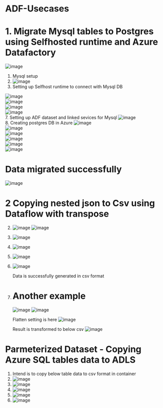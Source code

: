 # ADF-Usecases
 # 1. Migrate Mysql tables to Postgres using Selfhosted runtime and Azure Datafactory
![image](https://github.com/user-attachments/assets/64a64ad0-74a2-484d-b560-e86b7aebdc3c)
1. Mysql setup
2. ![image](https://github.com/user-attachments/assets/8e922356-0c49-4094-8995-b764b9084e27)
3. Setting up Selfhost runtime to connect with Mysql DB
     
 ![image](https://github.com/user-attachments/assets/4802cc06-e706-4e7d-b9c6-c5beeff993e3)  
![image](https://github.com/user-attachments/assets/e3ee2e76-2777-4393-b037-9cbef8b7d4db)  
 ![image](https://github.com/user-attachments/assets/f4ad9e2b-7e8e-479e-ad9d-cd98d676c1d4)  
 ![image](https://github.com/user-attachments/assets/0579df81-6576-48df-978d-e59d7d6632f7)    
7. Setting up ADF dataset and linked sevices for Mysql  ![image](https://github.com/user-attachments/assets/cb9615e7-ac62-461b-8ef3-bb77154179f7)  
8. Creating postgres DB in Azure  ![image](https://github.com/user-attachments/assets/672f577e-d213-445e-bb43-e1fc85985ac2)  
 ![image](https://github.com/user-attachments/assets/1bd38d33-260a-4039-8b59-0779189bd523)  
 ![image](https://github.com/user-attachments/assets/aa3bbcc3-382a-41cd-b0d9-173ed0c5e460)  
 ![image](https://github.com/user-attachments/assets/fbd656a8-d588-482b-a00b-bb41c4050513)  
 ![image](https://github.com/user-attachments/assets/8809e737-1fe1-40fe-b4c3-e704ab72ee97)  
 ![image](https://github.com/user-attachments/assets/ae6009f8-21c7-4505-8202-0f05472612d6)  
# Data migrated successfully
 ![image](https://github.com/user-attachments/assets/afbdd004-a686-4e7c-8206-709937aa8e21)  

# 2  Copying nested json to Csv using Dataflow with transpose

2. ![image](https://github.com/user-attachments/assets/1bc9c630-408a-4de1-b4c5-6e35ff51b979)  ![image](https://github.com/user-attachments/assets/23a2a2cc-f6fb-4eb3-91fd-c10fe8cdbf1c)

3. ![image](https://github.com/user-attachments/assets/dbe7a196-47ce-4e1c-a83a-94e4c67b3c85)
4. ![image](https://github.com/user-attachments/assets/6bc287d6-3abc-4737-96aa-bfa2b704223e)
5. ![image](https://github.com/user-attachments/assets/60430fb7-ad7e-45ee-aa3a-d9dfa8a45f82)
6. ![image](https://github.com/user-attachments/assets/26833a58-cab9-425c-9c1c-a45f6b781ef1)

   Data is successfully generated in csv format

7. # Another example

   ![image](https://github.com/user-attachments/assets/c249bcb0-b4c7-46de-a7c8-b7436e44e123)
   ![image](https://github.com/user-attachments/assets/35ba6099-d7f2-4d32-9174-9cf3c7f86ec8)

   Flatten setting is here  ![image](https://github.com/user-attachments/assets/fb34a50c-1d7b-4309-bbce-7e78fff716b8)

   Result is transformed to below csv
   ![image](https://github.com/user-attachments/assets/7703798d-1949-46ee-8b49-b76d5f6e35ee)


# Parmeterized Dataset - Copying Azure SQL tables data to ADLS


1. Intend is to copy below table data to csv format in container
2. ![image](https://github.com/user-attachments/assets/f627c901-7453-424d-ae10-1f9e84845078)
3. ![image](https://github.com/user-attachments/assets/c0fae2de-29d0-4d07-84bd-0a598ee6a2d6)
4. ![image](https://github.com/user-attachments/assets/abb063e7-b57c-4c02-8263-d537ae48267c)
5. ![image](https://github.com/user-attachments/assets/43765663-ef57-4079-aa07-de478a5d478a)
6. ![image](https://github.com/user-attachments/assets/d4d6b97a-d266-41e6-aa99-ed6a1f0293d9)




